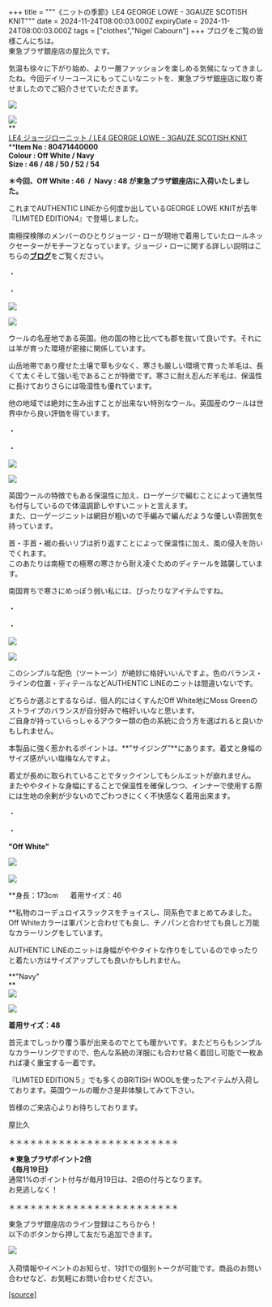 +++
title = """《ニットの季節》LE4 GEORGE LOWE - 3GAUZE SCOTISH KNIT"""
date = 2024-11-24T08:00:03.000Z
expiryDate = 2024-11-24T08:00:03.000Z
tags = ["clothes","Nigel Cabourn"]
+++
ブログをご覧の皆様こんにちは。  
東急プラザ銀座店の屋比久です。

気温も徐々に下がり始め、より一層ファッションを楽しめる気候になってきましたね。今回デイリーユースにもってこいなニットを、東急プラザ銀座店に取り寄せましたのでご紹介させていただきます。  
  
  
![](https://cdn.shopify.com/s/files/1/0094/9295/5196/files/IMG_5925_480x480.jpg?v=1731989506)  
  
![](https://cdn.shopify.com/s/files/1/0094/9295/5196/files/IMG_5924_e6b407d9-9419-4073-843f-c02bc4e1b9de_480x480.jpg?v=1731989526)  
**  
[LE4 ジョージローニット / LE4 GEORGE LOWE - 3GAUZE SCOTISH KNIT](https://cabourn.jp/products/80471440000?_pos=16&_fid=5bd54afbd&_ss=c)  
****Item No : 80471440000  
Colour : Off White / Navy**  
**Size : 46 / 48 / 50 / 52 / 54**  
  
**＊今回、Off White : 46  /  Navy : 48 が東急プラザ銀座店に入荷いたしました。**

これまでAUTHENTIC LINEから何度か出しているGEORGE LOWE KNITが去年『LIMITED EDITION4』で登場しました。  
  
南極探検隊のメンバーのひとりジョージ・ローが現地で着用していたロールネックセーターがモチーフとなっています。ジョージ・ローに関する詳しい説明はこちらの[**ブログ**](https://cabourn.jp/blogs/shop-info/kichijoji20230106)をご覧ください。  
  
・  
  
・  
  
![](https://cdn.shopify.com/s/files/1/0094/9295/5196/files/IMG_5933_480x480.jpg?v=1731990245)  
  
![](https://cdn.shopify.com/s/files/1/0094/9295/5196/files/IMG_5926_2720267f-fe15-4f0b-be7f-cf950bc1918f_480x480.jpg?v=1731989714)  
  
ウールの名産地である英国。他の国の物と比べても郡を抜いて良いです。それには羊が育った環境が密接に関係しています。

山岳地帯であり痩せた土壌で草も少なく、寒さも厳しい環境で育った羊毛は、長くて太くそして強い毛であることが特徴です。寒さに耐え忍んだ羊毛は、保温性に長けておりさらには吸湿性も優れています。  
  
他の地域では絶対に生み出すことが出来ない特別なウール。英国産のウールは世界中から良い評価を得ています。  
  
・  
  
・  
  
![](https://cdn.shopify.com/s/files/1/0094/9295/5196/files/IMG_5901_7dc70e36-04fb-415d-a09a-d3ec4b7068d8_480x480.jpg?v=1732425399)

![](https://cdn.shopify.com/s/files/1/0094/9295/5196/files/IMG_6054_3cdf3e97-26aa-410b-bc44-5acb77051441_480x480.jpg?v=1732422878)

英国ウールの特徴でもある保温性に加え、ローゲージで編むことによって通気性も付与しているので体温調節しやすいニットと言えます。  
また、ローゲージニットは網目が粗いので手編みで編んだような優しい雰囲気を持っています。  
  
首・手首・裾の長いリブは折り返すことによって保温性に加え、風の侵入を防いでくれます。  
このあたりは南極での極寒の寒さから耐え凌ぐためのディテールを踏襲しています。  
  
南国育ちで寒さにめっぽう弱い私には、ぴったりなアイテムですね。  
  
・  
  
・

![](https://cdn.shopify.com/s/files/1/0094/9295/5196/files/IMG_5902_adc1cef9-099f-4af1-ad27-f1d4f1d06059_480x480.jpg?v=1731986844)  
  
![](https://cdn.shopify.com/s/files/1/0094/9295/5196/files/IMG_6055_14ba7d9a-9c15-4fb4-a225-e28526da5398_480x480.jpg?v=1732423410)  
  
このシンプルな配色（ツートーン）が絶妙に格好いいんですよ。色のバランス・ラインの位置・ディテールなどAUTHENTIC LINEのニットは間違いないです。  
  
どちらか選ぶとするならば、個人的にはくすんだOff White地にMoss Greenのストライプのバランスが自分好みで格好いいなと思います。  
ご自身が持っていらっしゃるアウター類の色の系統に合う方を選ばれると良いかもしれません。  
  
本製品に強く惹かれるポイントは、**”サイジング”**にあります。着丈と身幅のサイズ感がいい塩梅なんですよ。  
  
着丈が長めに取られていることでタックインしてもシルエットが崩れません。  
またややタイトな身幅にすることで保温性を確保しつつ、インナーで使用する際には生地の余剰が少ないのでごわつきにくく不快感なく着用出来ます。  
  
・  
  
・  
  
**"Off White"** 

![](https://cdn.shopify.com/s/files/1/0094/9295/5196/files/IMG_6058_b5567f42-b5cd-47e1-a15c-249ac64fafa7_480x480.jpg?v=1732424385)  

![](https://cdn.shopify.com/s/files/1/0094/9295/5196/files/IMG_6056_237d4788-8387-4cbf-b387-31fc712a492a_480x480.jpg?v=1732424400)  
  
**身長：173cm      着用サイズ：46  
  
**私物のコーデュロイスラックスをチョイスし、同系色でまとめてみました。  
Off Whiteカラーは軍パンと合わせても良し、チノパンと合わせても良しと万能なカラーリングをしています。  
  
AUTHENTIC LINEのニットは身幅がややタイトな作りをしているのでゆったりと着たい方はサイズアップしても良いかもしれません。  

**"Navy"  
**  
![](https://cdn.shopify.com/s/files/1/0094/9295/5196/files/IMG_5906_7534bd56-5d8e-48d2-94ed-e1f1a7fba051_480x480.jpg?v=1731986919)  
  
![](https://cdn.shopify.com/s/files/1/0094/9295/5196/files/IMG_5904_480x480.jpg?v=1731986939)  
  
**着用サイズ：48**  
  
首元までしっかり覆う事が出来るのでとても暖かいです。またどちらもシンプルなカラーリングですので、色んな系統の洋服にも合わせ易く着回し可能で一枚あれば凄く重宝する一着です。  
  
『LIMITED EDITION５』でも多くのBRITISH WOOLを使ったアイテムが入荷しております。英国ウールの暖かさ是非体験してみて下さい。  
  
皆様のご来店心よりお待ちしております。  
  
  
屋比久  
  
  
＊＊＊＊＊＊＊＊＊＊＊＊＊＊＊＊＊＊＊＊＊＊＊＊  
  
**★東急プラザポイント2倍  
《毎月19日》**  
通常1%のポイント付与が毎月19日は、2倍の付与となります。  
お見逃しなく！

  
＊＊＊＊＊＊＊＊＊＊＊＊＊＊＊＊＊＊＊＊＊＊＊＊

東急プラザ銀座店のライン登録はこちらから！  
以下のボタンから押して友だち追加できます。 

[![](https://scdn.line-apps.com/n/line_add_friends/btn/ja.png)](https://lin.ee/BYB8FHk) 

入荷情報やイベントのお知らせ、1対1での個別トークが可能です。商品のお問い合わせなど、お気軽にお問い合わせください。

[[source]](https://cabourn.jp/blogs/shop-info/tokyuplazaginza-20241124)
